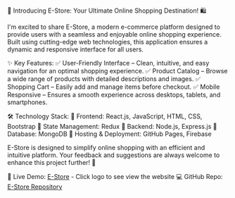🚀 Introducing E-Store: Your Ultimate Online Shopping Destination! 🛍️

I'm excited to share E-Store, a modern e-commerce platform designed to provide users with a seamless and enjoyable online shopping experience. Built using cutting-edge web technologies, this application ensures a dynamic and responsive interface for all users.

✨ Key Features:
✅ User-Friendly Interface – Clean, intuitive, and easy navigation for an optimal shopping experience.
✅ Product Catalog – Browse a wide range of products with detailed descriptions and images.
✅ Shopping Cart – Easily add and manage items before checkout.
✅ Mobile Responsive – Ensures a smooth experience across desktops, tablets, and smartphones.

🛠 Technology Stack:
🔹 Frontend: React.js, JavaScript, HTML, CSS, Bootstrap
🔹 State Management: Redux
🔹 Backend: Node.js, Express.js
🔹 Database: MongoDB
🔹 Hosting & Deployment: GitHub Pages, Firebase

E-Store is designed to simplify online shopping with an efficient and intuitive platform. Your feedback and suggestions are always welcome to enhance this project further! 🚀

🔗 Live Demo: [E-Store](https://dilsenevirathna.github.io/E-Store/) - Click logo to see view the website
💻 GitHub Repo: [E-Store Repository](https://github.com/DilSenevirathna/E-Store/) 
